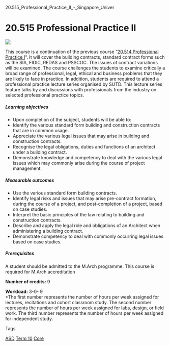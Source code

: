 20.515_Professional_Practice_II_-_Singapore_Univer



20.515 Professional Practice II
===============================

![](https://www.sutd.edu.sg/wp-content/uploads/2024/12/featured-img-generic_3123009.jpg)

This course is a continuation of the previous course “[20.514 Professional Practice I](/course/20-514-professional-practice-i/)“. It will cover the building contracts, standard contract forms such as the SIA, FIDIC, REDAS and PSSCOC. The issues of contract variations will be examined. The course challenges the students to examine critically a broad range of professional, legal, ethical and business problems that they are likely to face in practice. In addition, students are required to attend a professional practice lecture series organised by SUTD. This lecture series feature talks by and discussions with professionals from the industry on selected professional practice topics.

##### **Learning objectives**

* Upon completion of the subject, students will be able to:
* Identify the various standard form building and construction contracts that are in common usage.
* Appreciate the various legal issues that may arise in building and construction contracts.
* Recognise the legal obligations, duties and functions of an architect under a building contract.
* Demonstrate knowledge and competency to deal with the various legal issues which may commonly arise during the course of project management.

##### **Measurable outcomes**

* Use the various standard form building contracts.
* Identify legal risks and issues that may arise pre-contract formation, during the course of a project, and post-completion of a project, based on case studies.
* Interpret the basic principles of the law relating to building and construction contracts.
* Describe and apply the legal role and obligations of an Architect when administering a building contract.
* Demonstrate competency to deal with commonly occurring legal issues based on case studies.

##### **Prerequisites**

A student should be admitted to the M.Arch programme. This course is required for M.Arch accreditation

**Number of credits:** 9

**Workload:** 3-0- 9  
\*The first number represents the number of hours per week assigned for lectures, recitations and cohort classroom study. The second number represents the number of hours per week assigned for labs, design, or field work. The third number represents the number of hours per week assigned for independent study.

Tags

[ASD](/education/undergraduate/courses/?pillar-cluster=1167)
[Term 10](/education/undergraduate/courses/?course-term=913)
[Core](/education/undergraduate/courses/?course-type=852)

